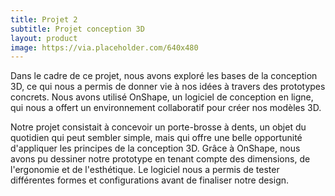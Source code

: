 ```yaml
---
title: Projet 2
subtitle: Projet conception 3D
layout: product
image: https://via.placeholder.com/640x480
---
```


Dans le cadre de ce projet, nous avons exploré les bases de la conception 3D, ce qui nous a permis de donner vie à nos idées à travers des prototypes concrets. Nous avons utilisé OnShape, un logiciel de conception en ligne, qui nous a offert un environnement collaboratif pour créer nos modèles 3D.

Notre projet consistait à concevoir un porte-brosse à dents, un objet du quotidien qui peut sembler simple, mais qui offre une belle opportunité d'appliquer les principes de la conception 3D. Grâce à OnShape, nous avons pu dessiner notre prototype en tenant compte des dimensions, de l'ergonomie et de l'esthétique. Le logiciel nous a permis de tester différentes formes et configurations avant de finaliser notre design.




